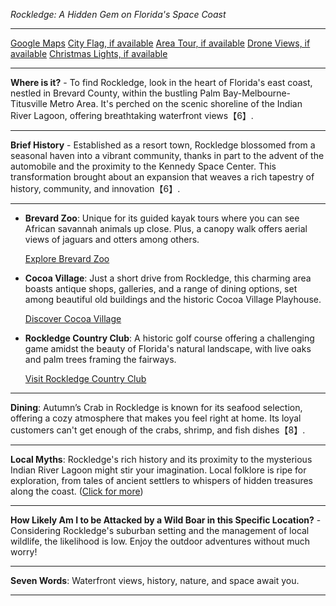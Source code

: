 *Rockledge: A Hidden Gem on Florida's Space Coast*

---

[Google Maps](https://www.google.com/maps/place/Rockledge,+FL/data=!3m1!1e3)
[City Flag, if available](https://www.google.com/search?tbm=isch&q=Rockledge+FL+Flag+Picture)
[Area Tour, if available](https://www.youtube.com/results?search_query=Rockledge+FL+4k+tour)
[Drone Views, if available](https://www.youtube.com/results?search_query=Rockledge+FL+4k+drone)
[Christmas Lights, if available](https://www.youtube.com/results?search_query=Rockledge+FL+christmas+lights&sp=CAI%253D)

---

**Where is it?** - To find Rockledge, look in the heart of Florida's east coast, nestled in Brevard County, within the bustling Palm Bay-Melbourne-Titusville Metro Area. It's perched on the scenic shoreline of the Indian River Lagoon, offering breathtaking waterfront views【6】.

---

**Brief History** - Established as a resort town, Rockledge blossomed from a seasonal haven into a vibrant community, thanks in part to the advent of the automobile and the proximity to the Kennedy Space Center. This transformation brought about an expansion that weaves a rich tapestry of history, community, and innovation【6】.

---

- **Brevard Zoo**: Unique for its guided kayak tours where you can see African savannah animals up close. Plus, a canopy walk offers aerial views of jaguars and otters among others. 

  [Explore Brevard Zoo](https://www.youtube.com/results?search_query=Rockledge+FL+Brevard+Zoo)

- **Cocoa Village**: Just a short drive from Rockledge, this charming area boasts antique shops, galleries, and a range of dining options, set among beautiful old buildings and the historic Cocoa Village Playhouse.

  [Discover Cocoa Village](https://www.youtube.com/results?search_query=Rockledge+FL+Cocoa+Village)

- **Rockledge Country Club**: A historic golf course offering a challenging game amidst the beauty of Florida's natural landscape, with live oaks and palm trees framing the fairways.

  [Visit Rockledge Country Club](https://www.youtube.com/results?search_query=Rockledge+FL+Rockledge+Country+Club)

---

**Dining**: Autumn’s Crab in Rockledge is known for its seafood selection, offering a cozy atmosphere that makes you feel right at home. Its loyal customers can't get enough of the crabs, shrimp, and fish dishes【8】.

---

**Local Myths**: Rockledge's rich history and its proximity to the mysterious Indian River Lagoon might stir your imagination. Local folklore is ripe for exploration, from tales of ancient settlers to whispers of hidden treasures along the coast. ([Click for more](https://www.google.com/search?q=Rockledge+FL+local+myths))

---

**How Likely Am I to be Attacked by a Wild Boar in this Specific Location?** - Considering Rockledge's suburban setting and the management of local wildlife, the likelihood is low. Enjoy the outdoor adventures without much worry!

---

**Seven Words**: Waterfront views, history, nature, and space await you.

---